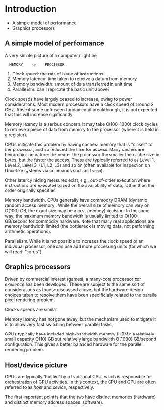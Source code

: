 # Introduction

- A simple model of performance
- Graphics processors

## A simple model of performance

A very simple picture of a computer might be
```
  MEMORY    ->    PROCESSOR
```

1. Clock speed: the rate of issue of instructions
2. Memory latency: time taken to retreive a datum from memory
3. Memory bandwidth: amount of data transferred in unit time
4. Parallelism: can I replicate the basic unit above?

Clock speeds have largely ceased to increase, owing to power
considerations. Most modern processors have a clock speed of
around 2 GHz. Absent some unforseen fundamental breakthrough,
it is not expected that this will increase signficantly.

Memory latency is a serious concern. It may take O(100-1000)
clock cycles to retrieve a piece of data from memory to the
processor (where it is held in a register).


CPUs mitigate this problem by having caches: memory that is
"closer" to the processor, and so reduced the time for access.
Many caches are heirarchical in nature: the nearer the processor
the smaller the cache size in bytes, but the faster the access.
These are typically referred to  as Level 1, Level 2, Level 3,
(L1, L2, L3) and so on (often available for inspection on
Unix-like systems via commands such as `lscpu`).

Other latency hiding measures exist, e.g., out-of-order execution
where instructions are executed based on the availability of data,
rather than the order originally specified.


Memory bandwidth. CPUs generally have commodity DRAM (dynamic
random access memory). While the overall size of memory can
vary on O(100) GB, the exact size may be a cost (momey) decision.
In the same way, the maximum memory bandwidth is usually limited
to O(100) GB/second for commodity hardware.
Note that many real applications are memory bandwidth limited
(the bottleneck is moving data, not performing arithmetic operations).


Parallelism. While it is not possible to increaes the clock speed
of an indivdual processor, one can use add more processing units
(for which we will read: "cores").


## Graphics processors

Driven by commercial interest (games), a many-core processor *par exellence*
has been developed. These are subject to the same sort of considerations
as thoese discussed above, but the hardware design choices taken to resolve
them have been specificially related to the parallel pixel rendering
problem.

Clocks speeds are similar.

Memory latency has not gone away, but the mechanism used to mitigate it
is to allow very fast switching between parallel tasks.

GPUs typically have included high-bandwidth memory (HBM): a relatively
small capacity O(10) GB but relatively large bandwidth O(1000) GB/second
configuration. This gives a better balanced hardware for the parallel
rendering problem.




## Host/device picture

GPUs are typically 'hosted' by a traditional CPU, which is responsible
for orchestration of GPU activities. In this context, the CPU and GPU
are often referred to as *host* and *device*, respectively.

The first important point is that the two have distinct memories
(hardware) and distinct memory address spaces (software).

